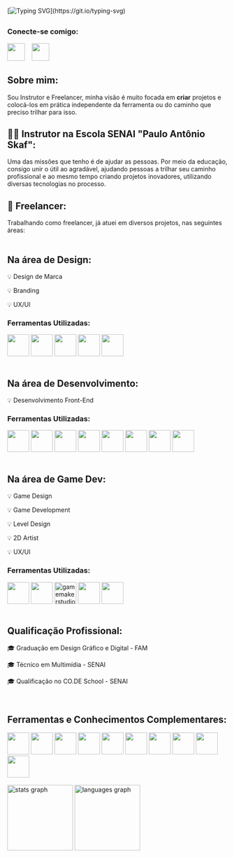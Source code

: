 [![Typing SVG](https://readme-typing-svg.demolab.com?font=Fira+Code&weight=700&size=32&duration=2000&pause=800&color=FFFFFF&background=FFFFFF00&vCenter=true&width=780&height=49&lines=Ol%C3%A1+%F0%9F%91%8B%2C+eu+sou+o+Vinicius!++;Sou+Designer%2C+Desenvolvedor+e+Game+Dev.)](https://git.io/typing-svg)
##

<h3 align="left">Conecte-se comigo:</h3>
<div>
  <a href="https://www.linkedin.com/in/viniciuszaneti/" target="_blank" style="display: inline-block;">
    <img src="https://cdn.jsdelivr.net/gh/devicons/devicon@latest/icons/linkedin/linkedin-original.svg" height="40" width="40" />
  </a>
  <span>&nbsp;&nbsp;</span>
  <a href="https://www.behance.net/viniciuszaneti" target="_blank" style="display: inline-block;">
    <img src="https://cdn.jsdelivr.net/gh/devicons/devicon@latest/icons/behance/behance-original.svg" height="40" width="40" />
  </a>
</div>

## Sobre mim:  

Sou Instrutor e Freelancer, minha visão é muito focada em **criar** projetos e colocá-los em prática independente da ferramenta ou do caminho que preciso trilhar para isso.


<h2 align= "left"> 🧑‍🏫 Instrutor na Escola SENAI "Paulo Antônio Skaf":</h2>
Uma das missões que tenho é de ajudar as pessoas. Por meio da educação, consigo unir o útil ao agradável, ajudando pessoas a trilhar seu caminho profissional e ao mesmo tempo criando projetos inovadores, utilizando diversas tecnologias no processo.

<h2 align="left"> 🚀 Freelancer:</h2>
Trabalhando como freelancer, já atuei em diversos projetos, nas seguintes áreas: 

</br>
</br>

## Na área de Design:
<p align="left">
  
 💡 Design de Marca 
  
 💡 Branding
 
 💡 UX/UI
 </p> 
<div>
<h3 align="left">Ferramentas Utilizadas:</h3>
  <img src="https://cdn.jsdelivr.net/gh/devicons/devicon@latest/icons/figma/figma-original.svg" height="50" width="50" />
  <img src="https://cdn.jsdelivr.net/gh/devicons/devicon@latest/icons/illustrator/illustrator-plain.svg" height="50" width="50" />
  <img src="https://cdn.jsdelivr.net/gh/devicons/devicon@latest/icons/photoshop/photoshop-original.svg" height="50" width="50" />
  <img src="https://cdn.jsdelivr.net/gh/devicons/devicon@latest/icons/aftereffects/aftereffects-original.svg" height="50" width="50" />
  <img src="https://cdn.jsdelivr.net/gh/devicons/devicon@latest/icons/premierepro/premierepro-original.svg" height="50" width="50" />
</div> 

</br>

## Na área de Desenvolvimento: 
<p align= "left">
 💡 Desenvolvimento Front-End
</p>

<div>
<h3 align="left">Ferramentas Utilizadas:</h3>
  <div>
  <img src="https://cdn.jsdelivr.net/gh/devicons/devicon@latest/icons/vscode/vscode-original.svg" height="50" width="50" />
  <img src="https://cdn.jsdelivr.net/gh/devicons/devicon@latest/icons/html5/html5-original.svg" height="50" width="50"/>          
  <img src="https://cdn.jsdelivr.net/gh/devicons/devicon@latest/icons/css3/css3-original.svg" height="50" width="50"/>          
  <img src="https://cdn.jsdelivr.net/gh/devicons/devicon/icons/javascript/javascript-original.svg" height="50" width="50"/>
  <img src="https://cdn.jsdelivr.net/gh/devicons/devicon/icons/typescript/typescript-original.svg" height="50" width="50"/>     
  <img src="https://cdn.jsdelivr.net/gh/devicons/devicon/icons/react/react-original.svg" height="50" width="50"/>
  <img src="https://cdn.jsdelivr.net/gh/devicons/devicon@latest/icons/bootstrap/bootstrap-original.svg" height="50" width="50" />
  <img src="https://cdn.jsdelivr.net/gh/devicons/devicon@latest/icons/git/git-original.svg" height="50" width="50" />
</div>
  
</br>

## Na área de Game Dev: 
<p align= "left">
  
💡 Game Design
 
💡 Game Development
 
💡 Level Design
 
💡 2D Artist
 
💡 UX/UI
</p>

<div align="left">  
  <h3 align="left">Ferramentas Utilizadas:</h3>
  <img src="https://cdn.jsdelivr.net/gh/devicons/devicon@latest/icons/visualstudio/visualstudio-original.svg" height="50" width="50" />
  <img src="https://cdn.jsdelivr.net/gh/devicons/devicon@latest/icons/csharp/csharp-original.svg" height="50" width="50" />
  <img src="https://skillicons.dev/icons?i=gamemakerstudio" alt="gamemakerstudio logo" height="50" width="50"  />
  <img src="https://cdn.jsdelivr.net/gh/devicons/devicon@latest/icons/unity/unity-original.svg" height="50" width="50" />
  <img src="https://cdn.jsdelivr.net/gh/devicons/devicon@latest/icons/git/git-original.svg" height="50" width="50" />
</div>

</br>

## Qualificação Profissional:
<p align="left"> 🎓 Graduação em Design Gráfico e Digital - FAM </p>
<p align="left"> 🎓 Técnico em Multimídia - SENAI </p>
<p align="left"> 🎓 Qualificação no CO.DE School - SENAI </p>

</br>

## Ferramentas e Conhecimentos Complementares:
<img src="https://cdn.jsdelivr.net/gh/devicons/devicon@latest/icons/azure/azure-original.svg"  height="50" width="50" />
<img src="https://cdn.jsdelivr.net/gh/devicons/devicon@latest/icons/intellij/intellij-original.svg"  height="50" width="50" />
<img src="https://cdn.jsdelivr.net/gh/devicons/devicon@latest/icons/java/java-original.svg"  height="50" width="50" />
<img src="https://cdn.jsdelivr.net/gh/devicons/devicon@latest/icons/kotlin/kotlin-original.svg"  height="50" width="50" />
<img src="https://cdn.jsdelivr.net/gh/devicons/devicon@latest/icons/spring/spring-original.svg"  height="50" width="50" />
<img src="https://cdn.jsdelivr.net/gh/devicons/devicon@latest/icons/nodejs/nodejs-plain-wordmark.svg"  height="50" width="50" />
<img src="https://cdn.jsdelivr.net/gh/devicons/devicon@latest/icons/mysql/mysql-original-wordmark.svg"  height="50" width="50" />
<img src="https://cdn.jsdelivr.net/gh/devicons/devicon@latest/icons/microsoftsqlserver/microsoftsqlserver-plain-wordmark.svg"  height="50" width="50" />
<img src="https://cdn.jsdelivr.net/gh/devicons/devicon@latest/icons/postman/postman-original.svg"  height="50" width="50" />
<img src="https://cdn.jsdelivr.net/gh/devicons/devicon@latest/icons/insomnia/insomnia-original.svg"  height="50" width="50" />

</br>
</br>

<div align="left">
  <img src="https://github-readme-stats.vercel.app/api?username=Vinicius-Zaneti&hide_title=false&hide_rank=false&show_icons=true&include_all_commits=true&count_private=true&disable_animations=false&theme=midnight-purple&locale=en&hide_border=false&order=1" height="150" alt="stats graph"  />
  <img src="https://github-readme-stats.vercel.app/api/top-langs?username=Vinicius-Zaneti&locale=en&hide_title=false&layout=compact&card_width=320&langs_count=6&theme=midnight-purple&hide_border=false&order=2" height="150" alt="languages graph"  />
</div>
